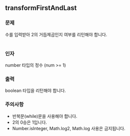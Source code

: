 ## transformFirstAndLast

### 문제<br>
수를 입력받아 2의 거듭제곱인지 여부를 리턴해야 합니다.<br>
<br>
### 인자<br>
number 타입의 정수 (num >= 1)<br>
### 출력<br>
boolean 타입을 리턴해야 합니다.<br>
### 주의사항<br>
- 반복문(while)문을 사용해야 합니다.<br>
- 2의 0승은 1입니다.<br>
- Number.isInteger, Math.log2, Math.log 사용은 금지됩니다.<br>
<br>
